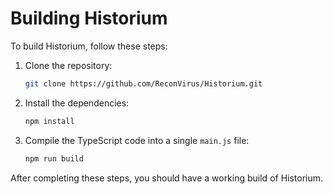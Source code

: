 # Building Historium

To build Historium, follow these steps:

1. Clone the repository:

    ```sh
    git clone https://github.com/ReconVirus/Historium.git
    ```

2. Install the dependencies:

    ```sh
    npm install
    ```

3. Compile the TypeScript code into a single `main.js` file:

    ```sh
    npm run build
    ```

After completing these steps, you should have a working build of Historium.
